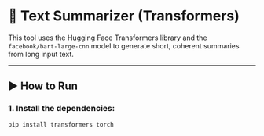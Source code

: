 # 📝 Text Summarizer (Transformers)

This tool uses the Hugging Face Transformers library and the `facebook/bart-large-cnn` model to generate short, coherent summaries from long input text.

---

## ▶️ How to Run

### 1. Install the dependencies:

```bash
pip install transformers torch

